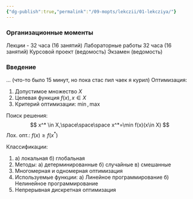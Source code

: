 ```yaml
---
{"dg-publish":true,"permalink":"/09-mopts/lekczii/01-lekcziya/"}
---
```


### Организационные моменты
Лекции - 32 часа (16 занятий)
Лабораторные работы 32 часа (16 занятий)
Курсовой проект (ведомость)
Экзамен (ведомость)

### Введение
... (что-то было 15 минут, но пока стас пил чаек я курил)
Оптимизация:
1. Допустимое множество $X$
2. Целевая функция $f(x),x \in X$
3. Критерий оптимизации: $\min, \max$

Поиск решения:
$$
x^* \in X,\space\space\space x^*=\min f(x)(x\in X)
$$
Лох. опт.: $f(x) \ge f(x^*)$

Классификации:
1.  а) локальная
	б) глобальная
2.  Методы:
	а) детерминированные
	б) случайные
	в) смешанные
3. Многомерная и одномерная оптимизация
4. Используемые функции:
	а) Линейное программирование
	б) Нелинейное программирование
5. Непрерывная дискретная оптимизация


